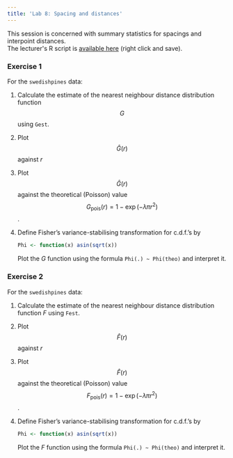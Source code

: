 ```yaml
---
title: 'Lab 8: Spacing and distances'
---
```




This session is concerned with summary statistics for
spacings and interpoint distances.  
The lecturer's R script is [available here](https://raw.githubusercontent.com/spatstat/SSAI2017/master/Scripts/script08.R) (right click and save).



### Exercise 1

For the `swedishpines` data:

1.  Calculate the estimate of the nearest neighbour distance
    distribution function $$G$$ using `Gest`.

2.  Plot $$\hat G(r)$$ against $r$

3.  Plot $$\hat G(r)$$ against the theoretical (Poisson) value
    $$G_{\mbox{pois}}(r) = 1 - \exp(-\lambda \pi r^2)$$.

4.  Define Fisher’s variance-stabilising transformation for c.d.f.’s
    by
    
    ```r
    Phi <- function(x) asin(sqrt(x))
    ```
    Plot the $G$ function using the formula `Phi(.) ~ Phi(theo)`
    and interpret it.


### Exercise 2

For the `swedishpines` data:

1.  Calculate the estimate of the nearest neighbour distance
    distribution function $F$ using `Fest`.

2.  Plot $$\hat F(r)$$ against $r$

3.  Plot $$\hat F(r)$$ against the theoretical (Poisson) value
    $$F_{\mbox{pois}}(r) = 1 - \exp(-\lambda \pi r^2)$$.

4.  Define Fisher’s variance-stabilising transformation for c.d.f.’s
    by
    
    ```r
    Phi <- function(x) asin(sqrt(x))
    ```
    Plot the $F$ function using the formula `Phi(.) ~ Phi(theo)`
    and interpret it.
